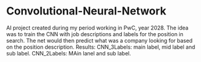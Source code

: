 # Convolutional-Neural-Network
AI project created during my period working in PwC, year 2028. 
The idea was to train the CNN with job descriptions and labels for the position in search. The net would then predict what was a company looking for based on the position description. 
Results: 
CNN_3Labels: main label, mid label and sub label. 
CNN_2Labels: MAin lanel and sub label.
